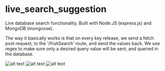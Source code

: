 # live_search_suggestion
Live database search functionality. Built with Node.JS (express.js) and MongoDB (mongoose).

The way it basically works is that on every key release, we send a fetch post request, to the '/fruitSearch' route, and send the values back.
We use regex to make sure only a desired query value will be sent, and queried in the database.


![alt text](https://prnt.sc/1uy3low)
![alt text](https://prnt.sc/1uy3low)
![alt text](https://prnt.sc/1uy3low)
